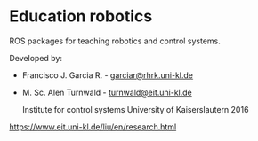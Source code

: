 # Education robotics

ROS packages for teaching robotics and control systems.

Developed by:

- Francisco J. Garcia R. - garciar@rhrk.uni-kl.de
- M. Sc. Alen Turnwald - turnwald@eit.uni-kl.de
 

    Institute for control systems
    University of Kaiserslautern 2016

https://www.eit.uni-kl.de/liu/en/research.html